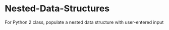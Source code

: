 # Nested-Data-Structures
For Python 2 class, populate a nested data structure with user-entered input
